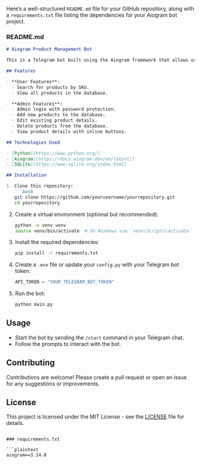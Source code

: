 Here’s a well-structured `README.md` file for your GitHub repository, along with a `requirements.txt` file listing the dependencies for your Aiogram bot project.

### README.md

```markdown
# Aiogram Product Management Bot

This is a Telegram bot built using the Aiogram framework that allows users to manage products through a simple and interactive interface. Users can search for products by SKU, view all available products, and administrators can add, edit, or delete products.

## Features

- **User Features**:
  - Search for products by SKU.
  - View all products in the database.

- **Admin Features**:
  - Admin login with password protection.
  - Add new products to the database.
  - Edit existing product details.
  - Delete products from the database.
  - View product details with inline buttons.

## Technologies Used

- [Python](https://www.python.org/)
- [Aiogram](https://docs.aiogram.dev/en/latest/)
- [SQLite](https://www.sqlite.org/index.html)

## Installation

1. Clone this repository:
   ```bash
   git clone https://github.com/yourusername/yourrepository.git
   cd yourrepository
   ```

2. Create a virtual environment (optional but recommended):
   ```bash
   python -m venv venv
   source venv/bin/activate  # On Windows use `venv\Scripts\activate`
   ```

3. Install the required dependencies:
   ```bash
   pip install -r requirements.txt
   ```

4. Create a `.env` file or update your `config.py` with your Telegram bot token:
   ```python
   API_TOKEN = "YOUR_TELEGRAM_BOT_TOKEN"
   ```

5. Run the bot:
   ```bash
   python main.py
   ```

## Usage

- Start the bot by sending the `/start` command in your Telegram chat.
- Follow the prompts to interact with the bot.

## Contributing

Contributions are welcome! Please create a pull request or open an issue for any suggestions or improvements.

## License

This project is licensed under the MIT License - see the [LICENSE](LICENSE) file for details.
```

### requirements.txt

```plaintext
aiogram==3.14.0
```

